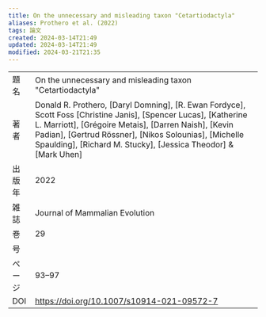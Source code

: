 ```yaml
---
title: On the unnecessary and misleading taxon "Cetartiodactyla"
aliases: Prothero et al. (2022)
tags: 論文
created: 2024-03-14T21:49
updated: 2024-03-14T21:49
modified: 2024-03-21T21:35
---
```


|     |                                                                                                                                                                                                                                                                                                     |
| --- | --------------------------------------------------------------------------------------------------------------------------------------------------------------------------------------------------------------------------------------------------------------------------------------------------- |
| 題名  | On the unnecessary and misleading taxon "Cetartiodactyla"                                                                                                                                                                                                                                           |
| 著者  | Donald R. Prothero, [Daryl Domning], [R. Ewan Fordyce], Scott Foss [Christine Janis], [Spencer Lucas], [Katherine L. Marriott], [Grégoire Metais], [Darren Naish], [Kevin Padian], [Gertrud Rössner], [Nikos Solounias], [Michelle Spaulding], [Richard M. Stucky], [Jessica Theodor] & [Mark Uhen] |
| 出版年 | 2022                                                                                                                                                                                                                                                                                                |
| 雑誌  | Journal of Mammalian Evolution                                                                                                                                                                                                                                                                      |
| 巻   | 29                                                                                                                                                                                                                                                                                                  |
| 号   |                                                                                                                                                                                                                                                                                                     |
| ページ | 93–97                                                                                                                                                                                                                                                                                               |
| DOI | https://doi.org/10.1007/s10914-021-09572-7                                                                                                                                                                                                                                                          |


